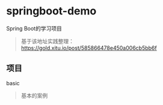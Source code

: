 # springboot-demo
Spring Boot的学习项目
> 基于该地址实践整理：https://gold.xitu.io/post/585866478e450a006cb5bb6f

## 项目
basic
> 基本的案例